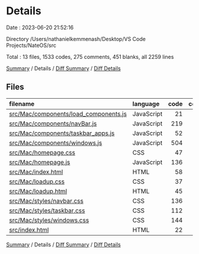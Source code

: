 # Details

Date : 2023-06-20 21:52:16

Directory /Users/nathanielkemmenash/Desktop/VS Code Projects/NateOS/src

Total : 13 files,  1533 codes, 275 comments, 451 blanks, all 2259 lines

[Summary](results.md) / Details / [Diff Summary](diff.md) / [Diff Details](diff-details.md)

## Files
| filename | language | code | comment | blank | total |
| :--- | :--- | ---: | ---: | ---: | ---: |
| [src/Mac/components/load_components.js](/src/Mac/components/load_components.js) | JavaScript | 21 | 0 | 5 | 26 |
| [src/Mac/components/navBar.js](/src/Mac/components/navBar.js) | JavaScript | 219 | 2 | 42 | 263 |
| [src/Mac/components/taskbar_apps.js](/src/Mac/components/taskbar_apps.js) | JavaScript | 52 | 11 | 19 | 82 |
| [src/Mac/components/windows.js](/src/Mac/components/windows.js) | JavaScript | 504 | 58 | 155 | 717 |
| [src/Mac/homepage.css](/src/Mac/homepage.css) | CSS | 47 | 9 | 34 | 90 |
| [src/Mac/homepage.js](/src/Mac/homepage.js) | JavaScript | 136 | 3 | 39 | 178 |
| [src/Mac/index.html](/src/Mac/index.html) | HTML | 58 | 164 | 16 | 238 |
| [src/Mac/loadup.css](/src/Mac/loadup.css) | CSS | 37 | 0 | 8 | 45 |
| [src/Mac/loadup.html](/src/Mac/loadup.html) | HTML | 45 | 0 | 5 | 50 |
| [src/Mac/styles/navbar.css](/src/Mac/styles/navbar.css) | CSS | 136 | 16 | 52 | 204 |
| [src/Mac/styles/taskbar.css](/src/Mac/styles/taskbar.css) | CSS | 112 | 5 | 25 | 142 |
| [src/Mac/styles/windows.css](/src/Mac/styles/windows.css) | CSS | 144 | 7 | 50 | 201 |
| [src/index.html](/src/index.html) | HTML | 22 | 0 | 1 | 23 |

[Summary](results.md) / Details / [Diff Summary](diff.md) / [Diff Details](diff-details.md)